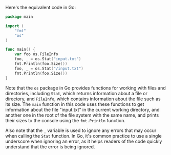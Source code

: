 
Here's the equivalent code in Go:
```go
package main

import (
	"fmt"
	"os"
)

func main() {
	var foo os.FileInfo
	foo, _ = os.Stat("input.txt")
	fmt.Println(foo.Size())
	foo, _ = os.Stat("/input.txt")
	fmt.Println(foo.Size())
}
```
Note that the `os` package in Go provides functions for working with files and directories, including `Stat`, which returns information about a file or directory, and `FileInfo`, which contains information about the file such as its size. The `main` function in this code uses these functions to get information about the file "input.txt" in the current working directory, and another one in the root of the file system with the same name, and prints their sizes to the console using the `fmt.Println` function.

Also note that the `_` variable is used to ignore any errors that may occur when calling the `Stat` function. In Go, it's common practice to use a single underscore when ignoring an error, as it helps readers of the code quickly understand that the error is being ignored.
